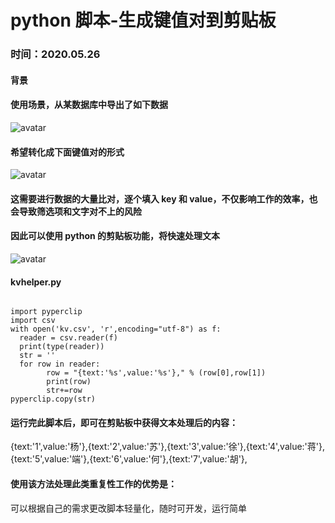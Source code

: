# python 脚本-生成键值对到剪贴板

### 时间：**2020.05.26**

#### 背景

#### 使用场景，从某数据库中导出了如下数据

![avatar](http://112.124.56.144/assets/techs-images/8/2.png)

#### 希望转化成下面键值对的形式

![avatar](http://112.124.56.144/assets/techs-images/8/3.png)

#### 这需要进行数据的大量比对，逐个填入 key 和 value，不仅影响工作的效率，也会导致筛选项和文字对不上的风险

#### 因此可以使用 python 的剪贴板功能，将快速处理文本

![avatar](http://112.124.56.144/assets/techs-images/8/4.png)

#### kvhelper.py

```

import pyperclip
import csv
with open('kv.csv', 'r',encoding="utf-8") as f:
  reader = csv.reader(f)
  print(type(reader))
  str = ''
  for row in reader:
        row = "{text:'%s',value:'%s'}," % (row[0],row[1])
        print(row)
        str+=row
pyperclip.copy(str)

```

#### 运行完此脚本后，即可在剪贴板中获得文本处理后的内容：

{text:'1',value:'杨'},{text:'2',value:'苏'},{text:'3',value:'徐'},{text:'4',value:'蒋'},{text:'5',value:'端'},{text:'6',value:'何'},{text:'7',value:'胡'},

#### 使用该方法处理此类重复性工作的优势是：

可以根据自己的需求更改脚本轻量化，随时可开发，运行简单
